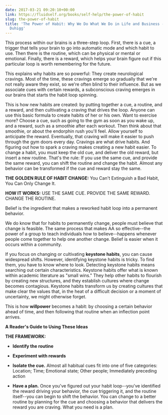 ```yaml
---
date: 2017-03-21 09:20:10+00:00
link: https://fluidself.org/books/self-help/the-power-of-habit
slug: the-power-of-habit
title: 'The Power of Habit: Why We Do What We Do in Life and Business - by Charles
  Duhigg'
---
```


This process within our brains is a three-step loop. First, there is a cue, a trigger that tells your brain to go into automatic mode and which habit to use. Then there is the routine, which can be physical or mental or emotional. Finally, there is a reward, which helps your brain figure out if this particular loop is worth remembering for the future.

This explains why habits are so powerful: They create neurological cravings. Most of the time, these cravings emerge so gradually that we're not really aware they exist, so we're often blind to their influence. But as we associate cues with certain rewards, a subconscious craving emerges in our brains that starts the habit loop spinning.

This is how new habits are created: by putting together a cue, a routine, and a reward, and then cultivating a craving that drives the loop. Anyone can use this basic formula to create habits of her or his own. Want to exercise more? Choose a cue, such as going to the gym as soon as you wake up, and a reward, such as a smoothie after each workout. Then think about that smoothie, or about the endorphin rush you'll feel. Allow yourself to anticipate the reward. Eventually, that craving will make it easier to push through the gym doors every day. Cravings are what drive habits. And figuring out how to spark a craving makes creating a new habit easier. To change a habit, you must keep the old cue, and deliver the old reward, but insert a new routine. That's the rule: If you use the same cue, and provide the same reward, you can shift the routine and change the habit. Almost any behavior can be transformed if the cue and reward stay the same.

**THE GOLDEN RULE OF HABIT CHANGE:** You Can't Extinguish a Bad Habit, You Can Only Change It.

**HOW IT WORKS:** USE THE SAME CUE. PROVIDE THE SAME REWARD. CHANGE THE ROUTINE.

Belief is the ingredient that makes a reworked habit loop into a permanent behavior.

We do know that for habits to permanently change, people must believe that change is feasible. The same process that makes AA so effective--the power of a group to teach individuals how to believe--happens whenever people come together to help one another change. Belief is easier when it occurs within a community.

If you focus on changing or cultivating **keystone habits**, you can cause widespread shifts. However, identifying keystone habits is tricky. To find them, you have to know where to look. Detecting keystone habits means searching out certain characteristics. Keystone habits offer what is known within academic literature as "small wins." They help other habits to flourish by creating new structures, and they establish cultures where change becomes contagious. Keystone habits transform us by creating cultures that make clear the values that, in the heat of a difficult decision or a moment of uncertainty, we might otherwise forget.

This is how **willpower** becomes a habit: by choosing a certain behavior ahead of time, and then following that routine when an inflection point arrives.

**A Reader's Guide to Using These Ideas**

**THE FRAMEWORK:**

- **Identify the routine**

- **Experiment with rewards**

- **Isolate the cue.** Almost all habitual cues fit into one of five categories: Location; Time; Emotional state; Other people; Immediately preceding action

- **Have a plan.** Once you've figured out your habit loop--you've identified the reward driving your behavior, the cue triggering it, and the routine itself--you can begin to shift the behavior. You can change to a better routine by planning for the cue and choosing a behavior that delivers the reward you are craving. What you need is a plan.
